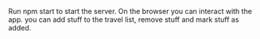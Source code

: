 Run npm start to start the server.
On the browser you can interact with the app.
you can add stuff to the travel list, remove stuff and mark stuff as added. 
